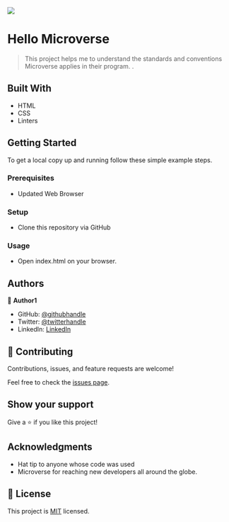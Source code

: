 ![](https://img.shields.io/badge/Microverse-blueviolet)

# Hello Microverse

> This project helps me to understand the standards and conventions Microverse applies in their program. .


## Built With

- HTML
- CSS
- Linters

## Getting Started

To get a local copy up and running follow these simple example steps.

### Prerequisites

- Updated Web Browser

### Setup

- Clone this repository via GitHub

### Usage

- Open index.html on your browser.

## Authors

👤 **Author1**

- GitHub: [@githubhandle](https://github.com/indigodavid)
- Twitter: [@twitterhandle](https://twitter.com/indigo1987)
- LinkedIn: [LinkedIn](https://linkedin.com/in/david-vera-castillo-001b5756)

## 🤝 Contributing

Contributions, issues, and feature requests are welcome!

Feel free to check the [issues page](../../issues/).

## Show your support

Give a ⭐️ if you like this project!

## Acknowledgments

- Hat tip to anyone whose code was used
- Microverse for reaching new developers all around the globe.

## 📝 License

This project is [MIT](./MIT.md) licensed.
